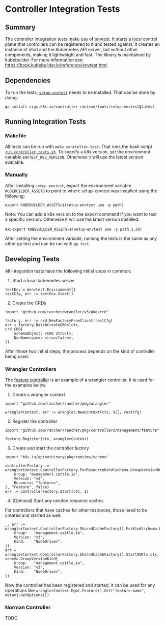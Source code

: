 # Controller Integration Tests

## Summary

The controller integration tests make use of [envtest](https://pkg.go.dev/sigs.k8s.io/controller-runtime/pkg/envtest). It starts a local control plane that controllers can be registered to it and tested against. It creates an instance of etcd and the Kubernetes API server, but without other components, making it lightweight and fast.
The library is maintained by kubebuilder. For more information see: https://book.kubebuilder.io/reference/envtest.html

## Dependencies

To run the tests, [`setup-envtest`](https://pkg.go.dev/sigs.k8s.io/controller-runtime/tools/setup-envtest) needs to be installed. That can be done by doing:
```
go install sigs.k8s.io/controller-runtime/tools/setup-envtest@latest
```

## Running Integration Tests

### Makefile
All tests can be run with `make controller-test`. That runs the bash script [`run_controller_tests.sh`](./run_controller_tests.sh).
To specify a k8s version, set the environment variable `ENVTEST_K8S_VERSION`. Otherwise it will use the latest version available.

### Manually

After installing `setup-envtest`, export the environment variable `KUBEBUILDER_ASSETS` to point to where setup-envtest was installed using the following:
```
export KUBEBUILDER_ASSETS=$(setup-envtest use -p path)
```

Note: You can add a k8s version to the export command if you want to test a specific version. Otherwise it will use the latest version installed.

ex. `export KUBEBUILDER_ASSETS=$(setup-envtest use -p path 1.30)`

After setting the environment variable, running the tests is the same as any other go test and can be run with `go test`.

## Developing Tests

All integration tests have the following initial steps in common:

1. Start a local kubernetes server

```
testEnv = &envtest.Environment{}
restCfg, err := testEnv.Start()
```

2. Create the CRDs

```
import "github.com/rancher/wrangler/v3/pkg/crd"

factory, err := crd.NewFactoryFromClient(restCfg)
err = factory.BatchCreateCRDs(ctx,
crd.CRD{
    SchemaObject: <CRD struct>,
    NonNamespace: <true/false>,
})
```

After those two initial steps, the process depends on the kind of controller being used.

### Wrangler Controllers

The [feature controller](feature/feature_test.go) is an example of a wrangler controller. It is used for the examples below.

1. Create a wrangler context

```
import "github.com/rancher/rancher/pkg/wrangler"

wranglerContext, err := wrangler.NewContext(ctx, nil, restCfg)
```

2. Register the controller

```
import "github.com/rancher/rancher/pkg/controllers/management/feature"

feature.Register(ctx, wranglerContext)
```

3. Create and start the controller factory

```
import "k8s.io/apimachinery/pkg/runtime/schema"

controllerFactory := wranglerContext.ControllerFactory.ForResourceKind(schema.GroupVersionResource{
    Group: "management.cattle.io",
    Version: "v3",
    Resource: "features",
}, "Feature", false)
err := controllerFactory.Start(ctx, 1)
```

4. (Optional) Start any needed resource caches

For controllers that have caches for other resources, those need to be created and started as well.

```
_, err := wranglerContext.ControllerFactory.SharedCacheFactory().ForKind(schema.GroupVersionKind{
	Group:   "management.cattle.io",
	Version: "v3",
	Kind:    "NodeDriver",
})
err = wranglerContext.ControllerFactory.SharedCacheFactory().StartGVK(s.ctx, schema.GroupVersionKind{
	Group:   "management.cattle.io",
	Version: "v3",
	Kind:    "NodeDriver",
})
```

Now the controller has been registered and started, it can be used for any operations like `wranglerContext.Mgmt.Feature().Get("feature-name", metav1.GetOptions{})`

### Norman Controller
TODO
